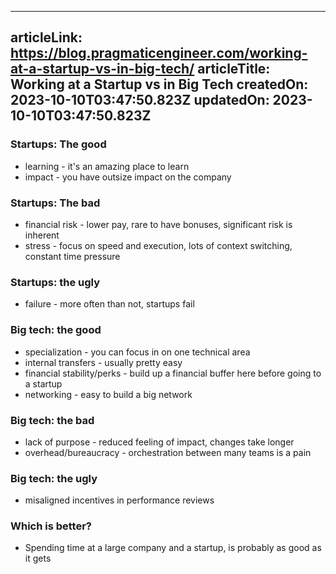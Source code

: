 -----------------------
articleLink: https://blog.pragmaticengineer.com/working-at-a-startup-vs-in-big-tech/
articleTitle: Working at a Startup vs in Big Tech
createdOn: 2023-10-10T03:47:50.823Z
updatedOn: 2023-10-10T03:47:50.823Z
-----------------------

### Startups: The good
- learning - it's an amazing place to learn
- impact - you have outsize impact on the company

### Startups: The bad
- financial risk - lower pay, rare to have bonuses, significant risk is inherent
- stress - focus on speed and execution, lots of context switching, constant time pressure

### Startups: the ugly
- failure - more often than not, startups fail

### Big tech: the good
- specialization - you can focus in on one technical area
- internal transfers - usually pretty easy
- financial stability/perks - build up a financial buffer here before going to a startup
- networking - easy to build a big network

### Big tech: the bad
- lack of purpose - reduced feeling of impact, changes take longer
- overhead/bureaucracy - orchestration between many teams is a pain

### Big tech: the ugly
- misaligned incentives in performance reviews

### Which is better?
- Spending time at a large company and a startup, is probably as good as it gets